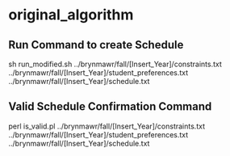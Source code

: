 # original_algorithm

## Run Command to create Schedule
sh run_modified.sh ../brynmawr/fall/[Insert_Year]/constraints.txt ../brynmawr/fall/[Insert_Year]/student_preferences.txt ../brynmawr/fall/[Insert_Year]/schedule.txt

## Valid Schedule Confirmation Command
perl is_valid.pl ../brynmawr/fall/[Insert_Year]/constraints.txt ../brynmawr/fall/[Insert_Year]/student_preferences.txt ../brynmawr/fall/[Insert_Year]/schedule.txt

